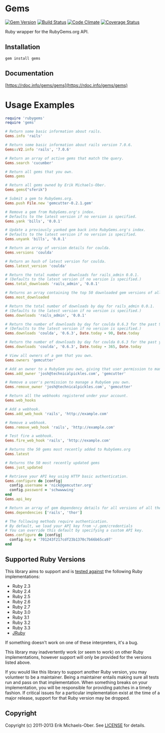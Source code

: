 # Gems

[![Gem Version](http://img.shields.io/gem/v/gems.svg)][gem]
[![Build Status](https://github.com/rubygems/gems/workflows/ubuntu/badge.svg)][gh-actions]
[![Code Climate](https://api.codeclimate.com/v1/badges/45ff982a29d7a000ee84/maintainability)][codeclimate]
[![Coverage Status](http://img.shields.io/coveralls/rubygems/gems.svg)][coveralls]

[gem]: https://rubygems.org/gems/gems
[gh-actions]: https://github.com/rubygems/gems/actions
[codeclimate]: https://codeclimate.com/github/rubygems/gems/maintainability
[coveralls]: https://coveralls.io/r/rubygems/gems

Ruby wrapper for the RubyGems.org API.

## Installation
    gem install gems

## Documentation
[https://rdoc.info/gems/gems](https://rdoc.info/gems/gems)

# Usage Examples

```ruby
require 'rubygems'
require 'gems'

# Return some basic information about rails.
Gems.info 'rails'

# Return some basic information about rails version 7.0.6.
Gems::V2.info 'rails', '7.0.6'

# Return an array of active gems that match the query.
Gems.search 'cucumber'

# Return all gems that you own.
Gems.gems

# Return all gems owned by Erik Michaels-Ober.
Gems.gems("sferik")

# Submit a gem to RubyGems.org.
Gems.push File.new 'gemcutter-0.2.1.gem'

# Remove a gem from RubyGems.org's index.
# Defaults to the latest version if no version is specified.
Gems.yank 'bills', '0.0.1'

# Update a previously yanked gem back into RubyGems.org's index.
# Defaults to the latest version if no version is specified.
Gems.unyank 'bills', '0.0.1'

# Return an array of version details for coulda.
Gems.versions 'coulda'

# Return an hash of latest version for coulda.
Gems.latest_version 'coulda'

# Return the total number of downloads for rails_admin 0.0.1.
# (Defaults to the latest version if no version is specified.)
Gems.total_downloads 'rails_admin', '0.0.1'

# Returns an array containing the top 50 downloaded gem versions of all time.
Gems.most_downloaded

# Return the total number of downloads by day for rails_admin 0.0.1.
# (Defaults to the latest version if no version is specified.)
Gems.downloads 'rails_admin', '0.0.1'

# Return the number of downloads by day for coulda 0.6.3 for the past 90 days.
# (Defaults to the latest version if no version is specified.)
Gems.downloads 'coulda', '0.6.3', Date.today - 90, Date.today

# Return the number of downloads by day for coulda 0.6.3 for the past year.
Gems.downloads 'coulda', '0.6.3', Date.today - 365, Date.today

# View all owners of a gem that you own.
Gems.owners 'gemcutter'

# Add an owner to a RubyGem you own, giving that user permission to manage it.
Gems.add_owner 'josh@technicalpickles.com', 'gemcutter'

# Remove a user's permission to manage a RubyGem you own.
Gems.remove_owner 'josh@technicalpickles.com', 'gemcutter'

# Return all the webhooks registered under your account.
Gems.web_hooks

# Add a webhook.
Gems.add_web_hook 'rails', 'http://example.com'

# Remove a webhook.
Gems.remove_web_hook 'rails', 'http://example.com'

# Test fire a webhook.
Gems.fire_web_hook 'rails', 'http://example.com'

# Returns the 50 gems most recently added to RubyGems.org
Gems.latest

# Returns the 50 most recently updated gems
Gems.just_updated

# Retrieve your API key using HTTP basic authentication.
Gems.configure do |config|
  config.username = 'nick@gemcutter.org'
  config.password = 'schwwwwing'
end
Gems.api_key

# Return an array of gem dependency details for all versions of all the given gems.
Gems.dependencies ['rails', 'thor']

# The following methods require authentication.
# By default, we load your API key from ~/.gem/credentials
# You can override this default by specifying a custom API key.
Gems.configure do |config|
  config.key = '701243f217cdf23b1370c7b66b65ca97'
end
```

## Supported Ruby Versions
This library aims to support and is [tested against][gh-actions] the following Ruby
implementations:

* Ruby 2.3
* Ruby 2.4
* Ruby 2.5
* Ruby 2.6
* Ruby 2.7
* Ruby 3.0
* Ruby 3.1
* Ruby 3.2
* Ruby 3.3
* [JRuby][]

[jruby]: https://www.jruby.org/

If something doesn't work on one of these interpreters, it's a bug.

This library may inadvertently work (or seem to work) on other Ruby
implementations, however support will only be provided for the versions listed
above.

If you would like this library to support another Ruby version, you may
volunteer to be a maintainer. Being a maintainer entails making sure all tests
run and pass on that implementation. When something breaks on your
implementation, you will be responsible for providing patches in a timely
fashion. If critical issues for a particular implementation exist at the time
of a major release, support for that Ruby version may be dropped.

## Copyright
Copyright (c) 2011-2013 Erik Michaels-Ober. See [LICENSE][] for details.

[license]: LICENSE.md
